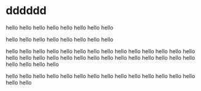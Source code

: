 # dddddd

hello hello hello hello 
hello hello hello hello 

hello hello hello hello 
hello hello hello hello 

hello hello hello hello 
hello hello hello hello 
hello hello hello hello 
hello hello hello hello 
hello hello hello hello 
hello hello hello hello 
hello hello hello hello 
hello hello hello hello 


hello hello hello hello 
hello hello hello hello 
hello hello hello hello 
hello hello hello hello 

